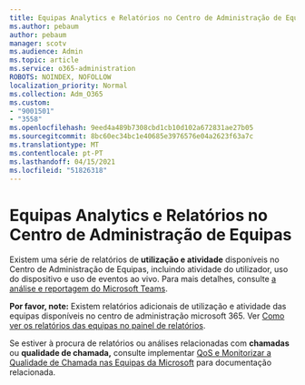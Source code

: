 ```yaml
---
title: Equipas Analytics e Relatórios no Centro de Administração de Equipas
ms.author: pebaum
author: pebaum
manager: scotv
ms.audience: Admin
ms.topic: article
ms.service: o365-administration
ROBOTS: NOINDEX, NOFOLLOW
localization_priority: Normal
ms.collection: Adm_O365
ms.custom:
- "9001501"
- "3558"
ms.openlocfilehash: 9eed4a489b7308cbd1cb10d102a672831ae27b05
ms.sourcegitcommit: 8bc60ec34bc1e40685e3976576e04a2623f63a7c
ms.translationtype: MT
ms.contentlocale: pt-PT
ms.lasthandoff: 04/15/2021
ms.locfileid: "51826318"
---
```

# <a name="teams-analytics-and-reports-in-the-teams-admin-center"></a>Equipas Analytics e Relatórios no Centro de Administração de Equipas

Existem uma série de relatórios de **utilização e atividade** disponíveis no Centro de Administração de Equipas, incluindo atividade do utilizador, uso do dispositivo e uso de eventos ao vivo. Para mais detalhes, consulte [a análise e reportagem do Microsoft Teams](https://docs.microsoft.com/microsoftteams/teams-analytics-and-reports/teams-reporting-reference).

**Por favor, note:** Existem relatórios adicionais de utilização e atividade das equipas disponíveis no centro de administração microsoft 365. Ver [Como ver os relatórios das equipas no painel de relatórios](https://docs.microsoft.com/microsoftteams/teams-activity-reports#how-to-view-the-teams-reports-in-the-reports-dashboard).

Se estiver à procura de relatórios ou análises relacionadas com **chamadas** ou **qualidade de chamada,** consulte implementar [QoS e Monitorizar a Qualidade de Chamada nas Equipas da Microsoft](https://docs.microsoft.com/microsoftteams/monitor-call-quality-qos) para documentação relacionada.

